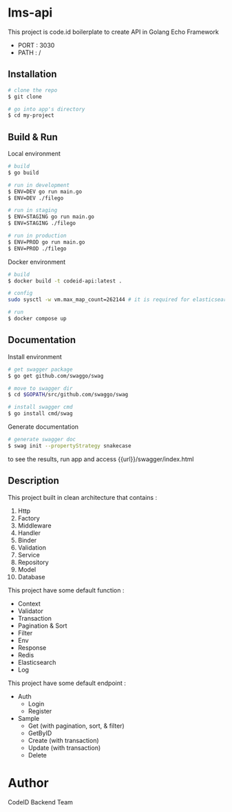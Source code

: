 # lms-api
This project is code.id boilerplate to create API in Golang Echo Framework
- PORT : 3030
- PATH : /

## Installation

``` bash
# clone the repo
$ git clone 

# go into app's directory
$ cd my-project
```

## Build & Run

Local environment
``` bash
# build 
$ go build

# run in development 
$ ENV=DEV go run main.go
$ ENV=DEV ./filego

# run in staging 
$ ENV=STAGING go run main.go
$ ENV=STAGING ./filego

# run in production 
$ ENV=PROD go run main.go
$ ENV=PROD ./filego
```

Docker environment
``` bash
# build 
$ docker build -t codeid-api:latest .

# config
sudo sysctl -w vm.max_map_count=262144 # it is required for elasticsearch config

# run
$ docker compose up
```

## Documentation

Install environment
``` bash
# get swagger package 
$ go get github.com/swaggo/swag

# move to swagger dir
$ cd $GOPATH/src/github.com/swaggo/swag

# install swagger cmd 
$ go install cmd/swag
```

Generate documentation
``` bash
# generate swagger doc
$ swag init --propertyStrategy snakecase
```
to see the results, run app and access {{url}}/swagger/index.html

## Description 
This project built in clean architecture that contains :
1. Http
2. Factory
3. Middleware 
4. Handler
5. Binder
6. Validation
7. Service
8. Repository
9. Model
10. Database

This project have some default function :
- Context
- Validator
- Transaction
- Pagination & Sort
- Filter
- Env
- Response
- Redis
- Elasticsearch
- Log

This project have some default endpoint :
- Auth 
  - Login
  - Register
- Sample
  - Get (with pagination, sort, & filter)
  - GetByID
  - Create (with transaction)
  - Update (with transaction)
  - Delete

# Author
CodeID Backend Team